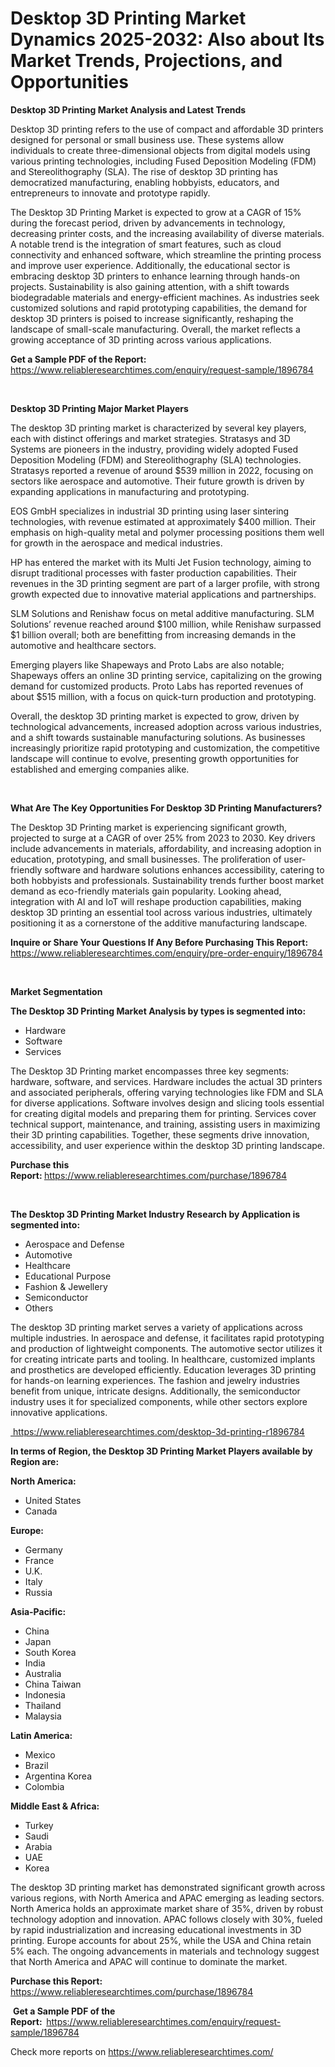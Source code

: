 <p><h1>Desktop 3D Printing Market Dynamics 2025-2032: Also about Its Market Trends, Projections, and Opportunities</h1></p><p><strong>Desktop 3D Printing Market Analysis and Latest Trends</strong></p>
<p><p>Desktop 3D printing refers to the use of compact and affordable 3D printers designed for personal or small business use. These systems allow individuals to create three-dimensional objects from digital models using various printing technologies, including Fused Deposition Modeling (FDM) and Stereolithography (SLA). The rise of desktop 3D printing has democratized manufacturing, enabling hobbyists, educators, and entrepreneurs to innovate and prototype rapidly.</p><p>The Desktop 3D Printing Market is expected to grow at a CAGR of 15% during the forecast period, driven by advancements in technology, decreasing printer costs, and the increasing availability of diverse materials. A notable trend is the integration of smart features, such as cloud connectivity and enhanced software, which streamline the printing process and improve user experience. Additionally, the educational sector is embracing desktop 3D printers to enhance learning through hands-on projects. Sustainability is also gaining attention, with a shift towards biodegradable materials and energy-efficient machines. As industries seek customized solutions and rapid prototyping capabilities, the demand for desktop 3D printers is poised to increase significantly, reshaping the landscape of small-scale manufacturing. Overall, the market reflects a growing acceptance of 3D printing across various applications.</p></p>
<p><strong>Get a Sample PDF of the Report:&nbsp;</strong> <a href="https://www.reliableresearchtimes.com/enquiry/request-sample/1896784?utm_campaign=2740&utm_medium=2&utm_source=Github&utm_content=ia&utm_term=11042025&utm_id=desktop-3d-printing">https://www.reliableresearchtimes.com/enquiry/request-sample/1896784</a></p>
<p>&nbsp;</p>
<p><strong>Desktop 3D Printing Major Market Players</strong></p>
<p><p>The desktop 3D printing market is characterized by several key players, each with distinct offerings and market strategies. Stratasys and 3D Systems are pioneers in the industry, providing widely adopted Fused Deposition Modeling (FDM) and Stereolithography (SLA) technologies. Stratasys reported a revenue of around $539 million in 2022, focusing on sectors like aerospace and automotive. Their future growth is driven by expanding applications in manufacturing and prototyping.</p><p>EOS GmbH specializes in industrial 3D printing using laser sintering technologies, with revenue estimated at approximately $400 million. Their emphasis on high-quality metal and polymer processing positions them well for growth in the aerospace and medical industries.</p><p>HP has entered the market with its Multi Jet Fusion technology, aiming to disrupt traditional processes with faster production capabilities. Their revenues in the 3D printing segment are part of a larger profile, with strong growth expected due to innovative material applications and partnerships.</p><p>SLM Solutions and Renishaw focus on metal additive manufacturing. SLM Solutions’ revenue reached around $100 million, while Renishaw surpassed $1 billion overall; both are benefitting from increasing demands in the automotive and healthcare sectors.</p><p>Emerging players like Shapeways and Proto Labs are also notable; Shapeways offers an online 3D printing service, capitalizing on the growing demand for customized products. Proto Labs has reported revenues of about $515 million, with a focus on quick-turn production and prototyping.</p><p>Overall, the desktop 3D printing market is expected to grow, driven by technological advancements, increased adoption across various industries, and a shift towards sustainable manufacturing solutions. As businesses increasingly prioritize rapid prototyping and customization, the competitive landscape will continue to evolve, presenting growth opportunities for established and emerging companies alike.</p></p>
<p>&nbsp;</p>
<p><strong>What Are The Key Opportunities For Desktop 3D Printing Manufacturers?</strong></p>
<p><p>The Desktop 3D Printing market is experiencing significant growth, projected to surge at a CAGR of over 25% from 2023 to 2030. Key drivers include advancements in materials, affordability, and increasing adoption in education, prototyping, and small businesses. The proliferation of user-friendly software and hardware solutions enhances accessibility, catering to both hobbyists and professionals. Sustainability trends further boost market demand as eco-friendly materials gain popularity. Looking ahead, integration with AI and IoT will reshape production capabilities, making desktop 3D printing an essential tool across various industries, ultimately positioning it as a cornerstone of the additive manufacturing landscape.</p></p>
<p><strong>Inquire or Share Your Questions If Any Before Purchasing This Report:</strong> <a href="https://www.reliableresearchtimes.com/enquiry/pre-order-enquiry/1896784?utm_campaign=2740&utm_medium=2&utm_source=Github&utm_content=ia&utm_term=11042025&utm_id=desktop-3d-printing">https://www.reliableresearchtimes.com/enquiry/pre-order-enquiry/1896784</a></p>
<p>&nbsp;</p>
<p><strong>Market Segmentation</strong></p>
<p><strong>The Desktop 3D Printing Market Analysis by types is segmented into:</strong></p>
<p><ul><li>Hardware</li><li>Software</li><li>Services</li></ul></p>
<p><p>The Desktop 3D Printing market encompasses three key segments: hardware, software, and services. Hardware includes the actual 3D printers and associated peripherals, offering varying technologies like FDM and SLA for diverse applications. Software involves design and slicing tools essential for creating digital models and preparing them for printing. Services cover technical support, maintenance, and training, assisting users in maximizing their 3D printing capabilities. Together, these segments drive innovation, accessibility, and user experience within the desktop 3D printing landscape.</p></p>
<p><strong>Purchase this Report:&nbsp;</strong><a href="https://www.reliableresearchtimes.com/purchase/1896784?utm_campaign=2740&utm_medium=2&utm_source=Github&utm_content=ia&utm_term=11042025&utm_id=desktop-3d-printing">https://www.reliableresearchtimes.com/purchase/1896784</a></p>
<p>&nbsp;</p>
<p><strong>The Desktop 3D Printing Market Industry Research by Application is segmented into:</strong></p>
<p><ul><li>Aerospace and Defense</li><li>Automotive</li><li>Healthcare</li><li>Educational Purpose</li><li>Fashion & Jewellery</li><li>Semiconductor</li><li>Others</li></ul></p>
<p><p>The desktop 3D printing market serves a variety of applications across multiple industries. In aerospace and defense, it facilitates rapid prototyping and production of lightweight components. The automotive sector utilizes it for creating intricate parts and tooling. In healthcare, customized implants and prosthetics are developed efficiently. Education leverages 3D printing for hands-on learning experiences. The fashion and jewelry industries benefit from unique, intricate designs. Additionally, the semiconductor industry uses it for specialized components, while other sectors explore innovative applications.</p></p>
<p><a href="https://www.reliableresearchtimes.com/desktop-3d-printing-r1896784?utm_campaign=2740&utm_medium=2&utm_source=Github&utm_content=ia&utm_term=11042025&utm_id=desktop-3d-printing">&nbsp;https://www.reliableresearchtimes.com/desktop-3d-printing-r1896784</a></p>
<p><strong>In terms of Region, the Desktop 3D Printing Market Players available by Region are:</strong></p>
<p>
    <p> <strong> North America: </strong>
        <ul>
            <li>United States</li>
            <li>Canada</li>
        </ul>
        </p> 
    <p> <strong> Europe: </strong>
        <ul>
            <li>Germany</li>
            <li>France</li>
            <li>U.K.</li>
            <li>Italy</li>
            <li>Russia</li>
        </ul>
        </p> 
    <p> <strong> Asia-Pacific: </strong>
        <ul>
            <li>China</li>
            <li>Japan</li>
            <li>South Korea</li>
            <li>India</li>
            <li>Australia</li>
            <li>China Taiwan</li>
            <li>Indonesia</li>
            <li>Thailand</li>
            <li>Malaysia</li>
        </ul>
        </p> 
    <p> <strong> Latin America: </strong>
        <ul>
            <li>Mexico</li>
            <li>Brazil</li>
            <li>Argentina Korea</li>
            <li>Colombia</li>
        </ul>
        </p> 
    <p> <strong> Middle East & Africa: </strong>
        <ul>
            <li>Turkey</li>
            <li>Saudi</li>
            <li>Arabia</li>
            <li>UAE</li>
            <li>Korea</li>
        </ul>
    </p>
    </p>
<p><p>The desktop 3D printing market has demonstrated significant growth across various regions, with North America and APAC emerging as leading sectors. North America holds an approximate market share of 35%, driven by robust technology adoption and innovation. APAC follows closely with 30%, fueled by rapid industrialization and increasing educational investments in 3D printing. Europe accounts for about 25%, while the USA and China retain 5% each. The ongoing advancements in materials and technology suggest that North America and APAC will continue to dominate the market.</p></p>
<p><strong>Purchase this Report: </strong><a href="https://www.reliableresearchtimes.com/purchase/1896784?utm_campaign=2740&utm_medium=2&utm_source=Github&utm_content=ia&utm_term=11042025&utm_id=desktop-3d-printing">https://www.reliableresearchtimes.com/purchase/1896784</a></p>
<p>&nbsp;<strong>Get a Sample PDF of the Report:&nbsp;&nbsp;</strong><a href="https://www.reliableresearchtimes.com/enquiry/request-sample/1896784?utm_campaign=2740&utm_medium=2&utm_source=Github&utm_content=ia&utm_term=11042025&utm_id=desktop-3d-printing">https://www.reliableresearchtimes.com/enquiry/request-sample/1896784</a></p>
<p><strong></strong></p>
<p>Check more reports on <a href="https://www.reliableresearchtimes.com/?utm_campaign=2740&utm_medium=2&utm_source=Github&utm_content=ia&utm_term=11042025&utm_id=desktop-3d-printing">https://www.reliableresearchtimes.com/</a></p>